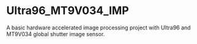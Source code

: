 # Ultra96_MT9V034_IMP
 A basic hardware accelerated image processing project with Ultra96 and MT9V034 global shutter image sensor.
